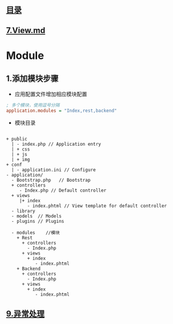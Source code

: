 ## [目录](https://github.com/jhq0113/yafr/blob/master/docs/index.md)

## [7.View.md](https://github.com/jhq0113/yafr/blob/master/docs/yaf/7.View.md)

# Module

## 1.添加模块步骤

* 应用配置文件增加相应模块配置

```ini
; 多个模块，使用逗号分隔
application.modules = "Index,rest,backend"
```

* 模块目录

```shell

+ public
  | - index.php // Application entry
  | + css
  | + js
  | + img
+ conf
  | - application.ini // Configure 
- application/
  - Bootstrap.php   // Bootstrap
  + controllers
     - Index.php // Default controller
  + views    
     |+ index   
        - index.phtml // View template for default controller
  - library
  - models  // Models
  - plugins // Plugins
  
  - modules    //模块
    + Rest
      + controllers
        - Index.php
      + views
        + index
           - index.phtml
    + Backend
      + controllers
        - Index.php
      + views
        + index
           - index.phtml
```

## [9.异常处理](https://github.com/jhq0113/yafr/blob/master/docs/yaf/9.异常处理.md)
